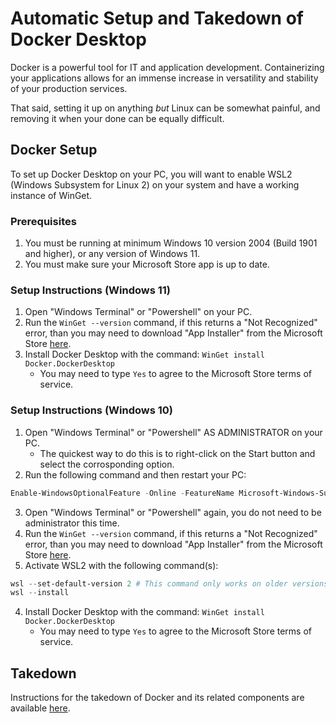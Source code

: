 # Automatic Setup and Takedown of Docker Desktop

Docker is a powerful tool for IT and application development. 
Containerizing your applications allows for an immense increase in versatility and stability of your production services.

That said, setting it up on anything _but_ Linux can be somewhat painful, and removing it when your done can be equally difficult.

## Docker Setup
To set up Docker Desktop on your PC, you will want to enable WSL2 (Windows Subsystem for Linux 2) on your system and have a working instance of WinGet.

### Prerequisites
1. You must be running at minimum Windows 10 version 2004 (Build 1901 and higher), or any version of Windows 11.
2. You must make sure your Microsoft Store app is up to date.

### Setup Instructions (Windows 11)
1. Open "Windows Terminal" or "Powershell" on your PC.
2. Run the `WinGet --version` command, if this returns a "Not Recognized" error, than you may need to download "App Installer" from the Microsoft Store [here](https://apps.microsoft.com/store/detail/app-installer/9NBLGGH4NNS1).
3. Install Docker Desktop with the command: `WinGet install Docker.DockerDesktop`
    * You may need to type `Yes` to agree to the Microsoft Store terms of service.

### Setup Instructions (Windows 10)
1. Open "Windows Terminal" or "Powershell" AS ADMINISTRATOR on your PC.
    * The quickest way to do this is to right-click on the Start button and select the corrosponding option.
2. Run the following command and then restart your PC:
```Powershell
Enable-WindowsOptionalFeature -Online -FeatureName Microsoft-Windows-Subsystem-Linux
```
3. Open "Windows Terminal" or "Powershell" again, you do not need to be administrator this time.
2. Run the `WinGet --version` command, if this returns a "Not Recognized" error, than you may need to download "App Installer" from the Microsoft Store [here](https://apps.microsoft.com/store/detail/app-installer/9NBLGGH4NNS1).
3. Activate WSL2 with the following command(s):
```Powershell
wsl --set-default-version 2 # This command only works on older versions of WSL, ignore any errors.
wsl --install
```
4. Install Docker Desktop with the command: `WinGet install Docker.DockerDesktop`
    * You may need to type `Yes` to agree to the Microsoft Store terms of service.

## Takedown

Instructions for the takedown of Docker and its related components are available [here](docker-clean.md).
